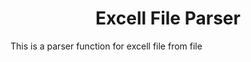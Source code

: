 <h1 align="center">Excell File Parser</h1>

<p>This is a parser function for excell file from file</p>

